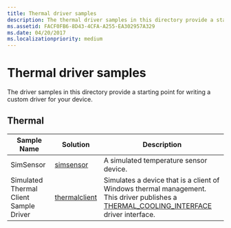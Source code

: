 ```yaml
---
title: Thermal driver samples
description: The thermal driver samples in this directory provide a starting point for writing a custom driver for your device.
ms.assetid: FACF0FB6-8D43-4CFA-A255-EA302957A329
ms.date: 04/20/2017
ms.localizationpriority: medium
---
```


# Thermal driver samples

The driver samples in this directory provide a starting point for writing a custom driver for your device.

## Thermal

| Sample Name | Solution | Description |
| --- | --- | --- |
| SimSensor | [simsensor](https://go.microsoft.com/fwlink/p/?LinkId=617991) | A simulated temperature sensor device. |
| Simulated Thermal Client Sample Driver | [thermalclient](https://go.microsoft.com/fwlink/p/?LinkId=617992) | Simulates a device that is a client of Windows thermal management. This driver publishes a [THERMAL\_COOLING\_INTERFACE](https://msdn.microsoft.com/en-us/library/windows/hardware/hh698275) driver interface. |
